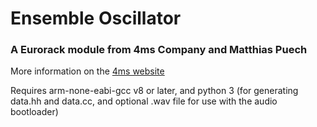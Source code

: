 # Ensemble Oscillator

### A Eurorack module from 4ms Company and Matthias Puech

More information on the [4ms website](https://4mscompany.com/enosc)

Requires arm-none-eabi-gcc v8 or later, and python 3 (for generating data.hh and data.cc, and optional .wav file for use with the audio bootloader)


